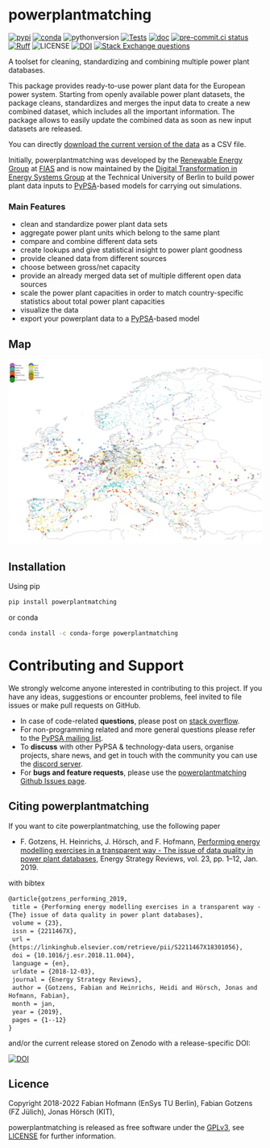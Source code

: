 <!--
SPDX-FileContributor: The powerplantmatching contributors

SPDX-License-Identifier: MIT
-->

# powerplantmatching

[![pypi](https://img.shields.io/pypi/v/powerplantmatching.svg)](https://pypi.org/project/powerplantmatching/)
[![conda](https://img.shields.io/conda/vn/conda-forge/powerplantmatching.svg)](https://anaconda.org/conda-forge/powerplantmatching)
![pythonversion](https://img.shields.io/python/required-version-toml?tomlFilePath=https%3A%2F%2Fraw.githubusercontent.com%2FPyPSA%2Fpowerplantmatching%2Fmaster%2Fpyproject.toml)
[![Tests](https://github.com/PyPSA/powerplantmatching/actions/workflows/test.yml/badge.svg)](https://github.com/PyPSA/powerplantmatching/actions/workflows/test.yml)
[![doc](https://readthedocs.org/projects/powerplantmatching/badge/?version=latest)](https://powerplantmatching.readthedocs.io/en/latest/)
[![pre-commit.ci status](https://results.pre-commit.ci/badge/github/PyPSA/powerplantmatching/master.svg)](https://results.pre-commit.ci/latest/github/PyPSA/powerplantmatching/master)
[![Ruff](https://img.shields.io/endpoint?url=https://raw.githubusercontent.com/astral-sh/ruff/main/assets/badge/v2.json)](https://github.com/astral-sh/ruff)
![LICENSE](https://img.shields.io/pypi/l/powerplantmatching.svg)
[![DOI](https://zenodo.org/badge/DOI/10.5281/zenodo.3358985.svg)](https://zenodo.org/record/3358985#.XUReFPxS_MU)
[![Stack Exchange questions](https://img.shields.io/stackexchange/stackoverflow/t/pypsa)](https://stackoverflow.com/questions/tagged/pypsa)

A toolset for cleaning, standardizing and combining multiple power
plant databases.

This package provides ready-to-use power plant data for the European power system.
Starting from openly available power plant datasets, the package cleans, standardizes
and merges the input data to create a new combined dataset, which includes all the important information.
The package allows to easily update the combined data as soon as new input datasets are released.

You can directly [download the current version of the data](https://downgit.github.io/#/home?url=https://github.com/PyPSA/powerplantmatching/blob/master/powerplants.csv) as a CSV file.

Initially, powerplantmatching was developed by the
[Renewable Energy Group](https://fias.uni-frankfurt.de/physics/schramm/complex-renewable-energy-networks/)
at [FIAS](https://fias.uni-frankfurt.de/) and is now maintained by the [Digital Transformation in Energy Systems Group](https://tub-ensys.github.io/) at the Technical University of Berlin to build power plant data
inputs to [PyPSA](http://www.pypsa.org/)-based models for carrying
out simulations.

### Main Features

- clean and standardize power plant data sets
- aggregate power plant units which belong to the same plant
- compare and combine different data sets
- create lookups and give statistical insight to power plant goodness
- provide cleaned data from different sources
- choose between gross/net capacity
- provide an already merged data set of multiple different open data sources
- scale the power plant capacities in order to match country-specific statistics about total power plant capacities
- visualize the data
- export your powerplant data to a [PyPSA](https://github.com/PyPSA/PyPSA)-based model

## Map

![powerplants.png](doc/powerplants.png)

## Installation

 Using pip

```bash
pip install powerplantmatching
```

or conda

```bash
conda install -c conda-forge powerplantmatching
```

# Contributing and Support
We strongly welcome anyone interested in contributing to this project. If you have any ideas, suggestions or encounter problems, feel invited to file issues or make pull requests on GitHub.
-   In case of code-related **questions**, please post on [stack overflow](https://stackoverflow.com/questions/tagged/pypsa).
-   For non-programming related and more general questions please refer to the [PyPSA mailing list](https://groups.google.com/group/pypsa).
-   To **discuss** with other PyPSA & technology-data users, organise projects, share news, and get in touch with the community you can use the [discord server](https://discord.gg/JTdvaEBb).
-   For **bugs and feature requests**, please use the [powerplantmatching Github Issues page](https://github.com/PyPSA/powerplantmatching/issues).


## Citing powerplantmatching

If you want to cite powerplantmatching, use the following paper

- F. Gotzens, H. Heinrichs, J. Hörsch, and F. Hofmann, [Performing energy modelling exercises in a transparent way - The issue of data quality in power plant databases](https://www.sciencedirect.com/science/article/pii/S2211467X18301056?dgcid=author), Energy Strategy Reviews, vol. 23, pp. 1–12, Jan. 2019.

with bibtex

```
@article{gotzens_performing_2019,
 title = {Performing energy modelling exercises in a transparent way - {The} issue of data quality in power plant databases},
 volume = {23},
 issn = {2211467X},
 url = {https://linkinghub.elsevier.com/retrieve/pii/S2211467X18301056},
 doi = {10.1016/j.esr.2018.11.004},
 language = {en},
 urldate = {2018-12-03},
 journal = {Energy Strategy Reviews},
 author = {Gotzens, Fabian and Heinrichs, Heidi and Hörsch, Jonas and Hofmann, Fabian},
 month = jan,
 year = {2019},
 pages = {1--12}
}
```

and/or the current release stored on Zenodo with a release-specific DOI:

[![DOI](https://zenodo.org/badge/DOI/10.5281/zenodo.3358985.svg)](https://zenodo.org/record/3358985#.XURat99fjRY)

## Licence

Copyright 2018-2022 Fabian Hofmann (EnSys TU Berlin), Fabian Gotzens (FZ Jülich), Jonas Hörsch (KIT),

powerplantmatching is released as free software under the
[GPLv3](http://www.gnu.org/licenses/gpl-3.0.en.html), see
[LICENSE](LICENSE) for further information.
